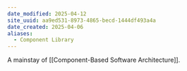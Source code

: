 ```yaml
---
date_modified: 2025-04-12
site_uuid: aa9ed531-8973-4865-becd-1444df493a4a
date_created: 2025-04-06
aliases:
  - Component Library
---
```


A mainstay of [[Component-Based Software Architecture]].